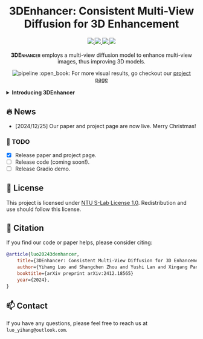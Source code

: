 <div align="center">
    <h1>
    3DEnhancer: Consistent Multi-View Diffusion for 3D Enhancement
    </h1>
</div>

<div>
    <h4 align="center">
        <a href="https://yihangluo.com/projects/3DEnhancer" target='_blank'>
        <img src="https://img.shields.io/badge/🐳-Project%20Page-blue">
        </a>
        <a href="https://arxiv.org/abs/2412.18565" target='_blank'>
        <img src="https://img.shields.io/badge/arXiv-2312.06640-b31b1b.svg">
        </a>
        <a href="https://youtu.be/N7bfyd7B4D8" target='_blank'>
        <img src="https://img.shields.io/badge/Demo%20Video-%23FF0000.svg?logo=YouTube&logoColor=white">
        </a>
        <img src="https://api.infinitescript.com/badgen/count?name=sczhou/3DEnhancer&ltext=Visitors&color=3977dd">
    </h4>
</div>

<div align="center">
    <p>
        <span style="font-variant: small-caps;"><strong>3DEnhancer</strong></span> employs a multi-view 
        diffusion model to enhance multi-view images, thus improving 3D models.
    </p>
    <img width="820" alt="pipeline" src="assets/teaser.gif">
    :open_book: For more visual results, go checkout our <a href="https://yihangluo.com/projects/3DEnhancer" target="_blank">project page</a>
</div>

<br>

<details>
<summary><b>Introducing 3DEnhancer</b></summary>
    <br>
    <div align="center">
        <img width="820" alt="pipeline" src="assets/method_overview.png">
        <p align="justify">
            Despite advances in neural rendering, due to the scarcity of high-quality 3D datasets 
            and the inherent limitations of multi-view diffusion models, view synthesis and 3D model 
            generation are restricted to low resolutions with suboptimal multi-view consistency. 
            In this study, we present a novel 3D enhancement pipeline, dubbed <span style="font-variant: small-caps;"><strong>3DEnhancer</strong></span>, which employs 
            a multi-view latent diffusion model to enhance coarse 3D inputs while preserving multi-view consistency. 
            Our method includes a <strong>pose-aware encoder</strong> and a <strong>diffusion-based denoiser</strong> to refine low-quality 
            multi-view images, along with <strong>data augmentation</strong> and a <strong>multi-view attention module with epipolar 
            aggregation</strong> to maintain consistent, high-quality 3D outputs across views. Unlike existing video-based 
            approaches, our model supports seamless multi-view enhancement with improved coherence across diverse 
            viewing angles. Extensive evaluations show that <span style="font-variant: small-caps;">3DEnhancer</span> significantly outperforms existing methods, 
            boosting both multi-view enhancement and per-instance 3D optimization tasks.
        </p>
    </div>
</details>


## :fire: News

- [2024/12/25] Our paper and project page are now live. Merry Christmas!


### :calendar: TODO

- [x] Release paper and project page.
- [ ] Release code (coming soon!).
- [ ] Release Gradio demo.

## :page_with_curl: License

This project is licensed under <a rel="license" href="./LICENSE">NTU S-Lab License 1.0</a>. Redistribution and use should follow this license.

## :pencil: Citation

If you find our code or paper helps, please consider citing:

```bibtex
@article{luo20243denhancer,
    title={3DEnhancer: Consistent Multi-View Diffusion for 3D Enhancement}, 
    author={Yihang Luo and Shangchen Zhou and Yushi Lan and Xingang Pan and Chen Change Loy},
    booktitle={arXiv preprint arXiv:2412.18565}
    year={2024},
}
```

## :mailbox: Contact
If you have any questions, please feel free to reach us at `luo_yihang@outlook.com`. 